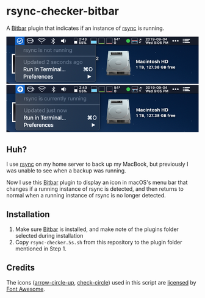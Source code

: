 # rsync-checker-bitbar

A [Bitbar] plugin that indicates if an instance of [rsync] is running.

![rsync-is-not-running]
![rsync-is-running]

## Huh?

I use [rsync] on my home server to back up my MacBook, but previously I was unable to see when a backup was running.

Now I use this [Bitbar] plugin to display an icon in macOS's menu bar that changes if a running instance of rsync is detected, and then returns to normal when a running instance of rsync is no longer detected.

## Installation

1. Make sure [Bitbar] is installed, and make note of the plugins folder selected during installation
2. Copy `rsync-checker.5s.sh` from this repository to the plugin folder mentioned in Step 1.

## Credits

The icons ([arrow-circle-up], [check-circle]) used in this script are [licensed] by [Font Awesome].

[Bitbar]: https://getbitbar.com
[rsync]: https://rsync.samba.org
[rsync-is-not-running]: img/rsync-is-not-running.png
[rsync-is-running]: img/rsync-is-running.png
[arrow-circle-up]: https://fontawesome.com/icons/arrow-circle-up?style=solid
[check-circle]: https://fontawesome.com/icons/check-circle?style=solid
[licensed]: https://fontawesome.com/license
[Font Awesome]: https://fontawesome.com